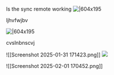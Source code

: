 
Is the sync remote working
![|604x195](https://i.imgur.com/fzvz4za.png)

ljhvfwjbv

![|604x195](https://i.imgur.com/UwaiZUE.png)

cvslnbnscvj



![[Screenshot 2025-01-31 171423.png]]
![](https://i.imgur.com/YS3bh4t.png)








![[Screenshot 2025-02-01 170452.png]]






























































































































































































































































































































































































































































